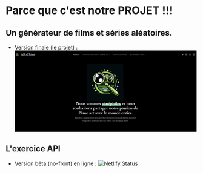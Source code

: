 # Parce que c'est notre PROJET !!!

## Un générateur de films et séries aléatoires.

- Version finale (le projet) : 
  ![Prototype](assets/img/preview.png)

## L'exercice API 

- Version bêta (no-front) en ligne :
  [![Netlify Status](https://api.netlify.com/api/v1/badges/b358caaf-d0c9-454b-b4cb-b384fc4df799/deploy-status)](https://your-netlify-status-link.com)
